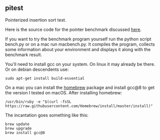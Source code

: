 ## pitest
Pointerized insertion sort test.

Here is the source code for the pointer benchmark discussed [here](https://zyenz.blogspot.com/2019/02/where-have-all-pointers-gone.html).

If you want to try the benchmark program yourself run the python script bench.py or on a mac run macbench.py. It compiles the program, collects some information about your environment and displays it along with the benchmark result.

You'll need to install gcc on your system. On linux it may already be there. Or on debian descendents use:

    sudo apt-get install build-essential
    
On a mac you can install the [homebrew](https://brew.sh/) package and install gcc@8 to get the version I tested on macOS. After installing homebrew:

    /usr/bin/ruby -e "$(curl -fsSL https://raw.githubusercontent.com/Homebrew/install/master/install)"

The incantation goes something like this:

    brew update
    brew upgrade
    brew install gcc@8


